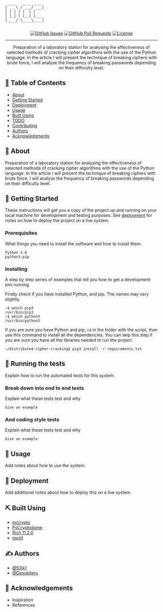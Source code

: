```
 ____   ____ ____ 
|  _ \ / ___/ ___|
| | | | |  | |    
| |_| | |__| |___ 
|____/ \____\____|
                  
```
<div align="center">

[![GitHub Issues](https://img.shields.io/github/issues/53jk1/distributed-cipher-cracking.svg)](https://github.com/53jk1/distributed-cipher-cracking/issues)
[![GitHub Pull Requests](https://img.shields.io/github/issues-pr/53jk1/distributed-cipher-cracking.svg)](https://github.com/53jk1/distributed-cipher-cracking/pulls)
[![License](https://img.shields.io/badge/license-MIT-blue.svg)](/LICENSE)

</div>

---

<p align="center">
Preparation of a laboratory station for analysing the effectiveness of selected methods of cracking cipher algorithms with the use of the Python language. In the article I will present the technique of breaking ciphers with brute force, I will analyse the frequency of breaking passwords depending on their difficulty level.
    <br> 
</p>

## 📝 Table of Contents

- [About](#about)
- [Getting Started](#getting_started)
- [Deployment](#deployment)
- [Usage](#usage)
- [Built Using](#built_using)
- [TODO](../TODO.md)
- [Contributing](../CONTRIBUTING.md)
- [Authors](#authors)
- [Acknowledgments](#acknowledgement)

## 🧐 About <a name = "about"></a>

Preparation of a laboratory station for analysing the effectiveness of selected methods of cracking cipher algorithms with the use of the Python language. In the article I will present the technique of breaking ciphers with brute force, I will analyse the frequency of breaking passwords depending on their difficulty level. 

## 🏁 Getting Started <a name = "getting_started"></a>

These instructions will get you a copy of the project up and running on your local machine for development and testing purposes. See [deployment](#deployment) for notes on how to deploy the project on a live system.

### Prerequisites

What things you need to install the software and how to install them.

```
Python 3.8
python3-pip
```

### Installing

A step by step series of examples that tell you how to get a development env running.

Firstly check if you have installed Python, and pip.
The names may vary slightly.
```
~$ which pip3
/usr/bin/pip3
~$ which python3
/usr/bin/python3
```
If you are sure you have Python and pip, `cd` in the folder with the script, then use this command to install all the dependencies. You can skip this step if you are sure you have all the libraries needed to run the project.
```
~/distributed-cipher-cracking$ pip3 install -r requirements.txt
```


## 🔧 Running the tests <a name = "tests"></a>

Explain how to run the automated tests for this system.

### Break down into end to end tests

Explain what these tests test and why

```
Give an example
```

### And coding style tests

Explain what these tests test and why

```
Give an example
```

## 🎈 Usage <a name="usage"></a>

Add notes about how to use the system.

## 🚀 Deployment <a name = "deployment"></a>

Add additional notes about how to deploy this on a live system.

## ⛏️ Built Using <a name = "built_using"></a>

- [pycrypto](https://pypi.org/project/pycrypto/)
- [PyCryptodome](https://pycryptodome.readthedocs.io/en/latest/) 
- [Rich 11.2.0](https://rich.readthedocs.io/en/stable/introduction.html)
- [psutil](https://psutil.readthedocs.io/en/latest/)

## ✍️ Authors <a name = "authors"></a>

- [@53jk1](https://github.com/53jk1)
- [@Desukiteru](https://github.com/Desukiteru)

## 🎉 Acknowledgements <a name = "acknowledgement"></a>

- Inspiration
- References
